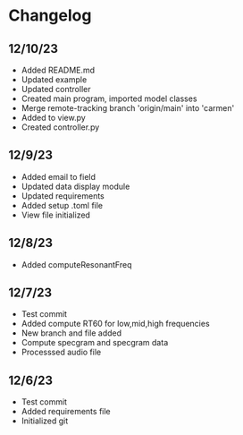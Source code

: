 # Changelog
## 12/10/23
- Added README.md
- Updated example
- Updated controller
- Created main program, imported model classes
- Merge remote-tracking branch 'origin/main' into 'carmen'
- Added to view.py
- Created controller.py
## 12/9/23
- Added email to field
- Updated data display module
- Updated requirements
- Added setup .toml file
- View file initialized
## 12/8/23
- Added computeResonantFreq
## 12/7/23
- Test commit
- Added compute RT60 for low,mid,high frequencies
- New branch and file added
- Compute specgram and specgram data
- Processsed audio file
## 12/6/23
- Test commit
- Added requirements file
- Initialized git

